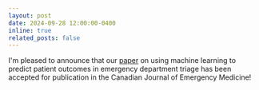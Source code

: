 ```yaml
---
layout: post
date: 2024-09-28 12:00:00-0400
inline: true
related_posts: false
---
```


I'm pleased to announce that our [paper](https://link.springer.com/article/10.1007/s43678-024-00807-z) on using machine learning to predict patient outcomes in emergency department triage has been accepted for publication in the Canadian Journal of Emergency Medicine!
